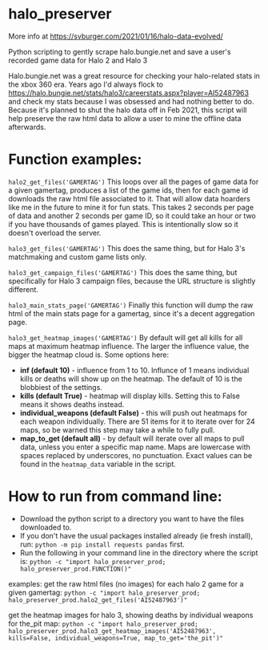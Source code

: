 # halo_preserver
More info at https://svburger.com/2021/01/16/halo-data-evolved/

Python scripting to gently scrape halo.bungie.net and save a user's recorded game data for Halo 2 and Halo 3

Halo.bungie.net was a great resource for checking your halo-related stats in the xbox 360 era. Years ago I'd always flock to https://halo.bungie.net/stats/halo3/careerstats.aspx?player=AI52487963 and check my stats because I was obsessed and had nothing better to do. Because it's planned to shut the halo data off in Feb 2021, this script will help preserve the raw html data to allow a user to mine the offline data afterwards.

# Function examples:

`halo2_get_files('GAMERTAG')`
This loops over all the pages of game data for a given gamertag, produces a list of the game ids, then for each game id downloads the raw html file associated to it. That will allow data hoarders like me in the future to mine it for fun stats. This takes 2 seconds per page of data and another 2 seconds per game ID, so it could take an hour or two if you have thousands of games played. This is intentionally slow so it doesn't overload the server.

`halo3_get_files('GAMERTAG')`
This does the same thing, but for Halo 3's matchmaking and custom game lists only.

`halo3_get_campaign_files('GAMERTAG')`
This does the same thing, but specifically for Halo 3 campaign files, because the URL structure is slightly different.

`halo3_main_stats_page('GAMERTAG')`
Finally this function will dump the raw html of the main stats page for a gamertag, since it's a decent aggregation page.

`halo3_get_heatmap_images('GAMERTAG')`
By default will get all kills for all maps at maximum heatmap influence. The larger the influence value, the bigger the heatmap cloud is. Some options here:
* **inf (default 10)** - influence from 1 to 10. Influnce of 1 means individual kills or deaths will show up on the heatmap. The default of 10 is the blobbiest of the settings.
* **kills (default True)** - heatmap will display kills. Setting this to False means it shows deaths instead.
* **individual_weapons (default False)** - this will push out heatmaps for each weapon individually. There are 51 items for it to iterate over for 24 maps, so be warned this step may take a while to fully pull.
* **map_to_get (default all)** - by default will iterate over all maps to pull data, unless you enter a specific map name. Maps are lowercase with spaces replaced by underscores, no punctuation. Exact values can be found in the `heatmap_data` variable in the script.


# How to run from command line:
* Download the python script to a directory you want to have the files downloaded to.
* If you don't have the usual packages installed already (ie fresh install), run: `python -m pip install requests pandas` first.
* Run the following in your command line in the directory where the script is: `python -c "import halo_preserver_prod; halo_preserver_prod.FUNCTION()"`

examples:
get the raw html files (no images) for each halo 2 game for a given gamertag:
`python -c "import halo_preserver_prod; halo_preserver_prod.halo2_get_files('AI52487963')"`

get the heatmap images for halo 3, showing deaths by individual weapons for the_pit map:
`python -c "import halo_preserver_prod; halo_preserver_prod.halo3_get_heatmap_images('AI52487963', kills=False, individual_weapons=True, map_to_get='the_pit')"`
